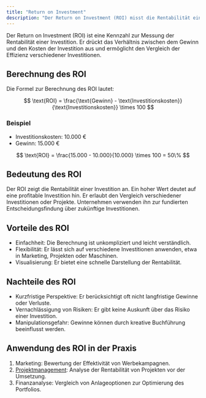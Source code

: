 ```yaml
---
title: "Return on Investment"
description: "Der Return on Investment (ROI) misst die Rentabilität einer Investition durch das Verhältnis von Gewinn zu Kosten. Er umfasst die Berechnungsformel, ein Beispiel sowie Vorteile wie Einfachheit und Nachteile wie eine kurzfristige Perspektive."
---
```


Der Return on Investment (ROI) ist eine Kennzahl zur Messung der Rentabilität einer Investition. Er drückt das Verhältnis zwischen dem Gewinn und den Kosten der Investition aus und ermöglicht den Vergleich der Effizienz verschiedener Investitionen.

## Berechnung des ROI
Die Formel zur Berechnung des ROI lautet:

$$
\text{ROI} = \frac{\text{Gewinn} - \text{Investitionskosten}}{\text{Investitionskosten}} \times 100
$$

### Beispiel
- Investitionskosten: 10.000 €
- Gewinn: 15.000 €

$$
\text{ROI} = \frac{15.000 - 10.000}{10.000} \times 100 = 50\%
$$

## Bedeutung des ROI
Der ROI zeigt die Rentabilität einer Investition an. Ein hoher Wert deutet auf eine profitable Investition hin. Er erlaubt den Vergleich verschiedener Investitionen oder Projekte. Unternehmen verwenden ihn zur fundierten Entscheidungsfindung über zukünftige Investitionen.

## Vorteile des ROI
- Einfachheit: Die Berechnung ist unkompliziert und leicht verständlich.
- Flexibilität: Er lässt sich auf verschiedene Investitionen anwenden, etwa in Marketing, Projekten oder Maschinen.
- Visualisierung: Er bietet eine schnelle Darstellung der Rentabilität.

## Nachteile des ROI
- Kurzfristige Perspektive: Er berücksichtigt oft nicht langfristige Gewinne oder Verluste.
- Vernachlässigung von Risiken: Er gibt keine Auskunft über das Risiko einer Investition.
- Manipulationsgefahr: Gewinne können durch kreative Buchführung beeinflusst werden.

## Anwendung des ROI in der Praxis
1. Marketing: Bewertung der Effektivität von Werbekampagnen.
2. [Projektmanagement](/open-fidup/lerninhalte/projektmanagement): Analyse der Rentabilität von Projekten vor der Umsetzung.
3. Finanzanalyse: Vergleich von Anlageoptionen zur Optimierung des Portfolios.